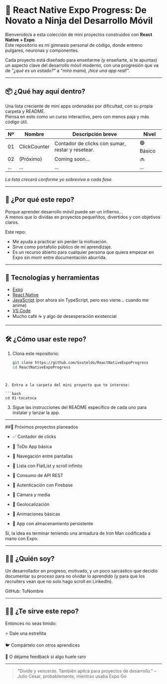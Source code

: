 # 🚀 React Native Expo Progress: De Novato a Ninja del Desarrollo Móvil

Bienvenido/a a esta colección de mini proyectos construidos con **React Native + Expo**.  
Este repositorio es mi gimnasio personal de código, donde entreno pulgares, neuronas y componentes.

Cada proyecto está diseñado para enseñarme (y enseñarte, si te apuntas) un aspecto clave del desarrollo móvil moderno, con una progresión que va de *"¿qué es un estado?"* a *"mira mamá, ¡hice una app real!"*.

---

## 📦 ¿Qué hay aquí dentro?

Una lista creciente de mini apps ordenadas por dificultad, con su propia carpeta y README.  
Piensa en esto como un curso interactivo, pero con menos paja y más código útil.

| Nº | Nombre            | Descripción breve                                 | Nivel     |
|----|-------------------|----------------------------------------------------|-----------|
| 01 | ClickCounter       | Contador de clicks con sumar, restar y resetear. | 🟢 Básico |
| 02 | (Próximo)         | Coming soon...                                     | 🔜        |
| ...| ...               | ...                                                | ...       |

*La lista crecerá conforme yo sobreviva a cada fase.*

---

## 🎯 ¿Por qué este repo?

Porque aprender desarrollo móvil puede ser un infierno…  
A menos que lo dividas en proyectos pequeñitos, divertidos y con objetivos claros.

Este repo:

- Me ayuda a practicar sin perder la motivación.
- Sirve como portafolio público de mi aprendizaje.
- Es un recurso abierto para cualquier persona que quiera empezar en Expo sin morir entre documentación aburrida.

---

## 🧠 Tecnologías y herramientas

- [Expo](https://expo.dev/)
- [React Native](https://reactnative.dev/)
- [JavaScript](https://developer.mozilla.org/es/docs/Web/JavaScript) (por ahora sin TypeScript, pero eso viene... cuando me anime)
- [VS Code](https://code.visualstudio.com/)
- Mucho café ☕ y algo de desesperación existencial

---

## 🛠️ ¿Cómo usar este repo?

1. Clona este repositorio:

   ```bash
   git clone https://github.com/Gsoteldo/ReactNativeExpoProgress
   cd ReactNativeExpoProgress
```


2. Entra a la carpeta del mini proyecto que te interese:

```bash
cd 01-tocatoca
```


3. Sigue las instrucciones del README específico de cada uno para instalar y lanzar la app.




---

##🧪 Próximos proyectos planeados

- ✅ Contador de clicks

- 🔲 ToDo App básica

- 🔲 Navegación entre pantallas

- 🔲 Lista con FlatList y scroll infinito

- 🔲 Consumo de API REST

- 🔲 Autenticación con Firebase

- 🔲 Cámara y media

- 🔲 Geolocalización

- 🔲 Animaciones básicas

- 🔲 App con almacenamiento persistente


Sí, la idea es terminar teniendo una armadura de Iron Man codificada a mano con Expo.


---

## 🙋‍♂️ ¿Quién soy?

Un desarrollador en progreso, motivado, y un poco sarcástico que decidió documentar su proceso para no olvidar lo aprendido (y para que los recruiters vean que no solo hago scroll en LinkedIn).

GitHub: TuNombre


---

## 🧙‍♂️ ¿Te sirve este repo?

Entonces no seas tímido:

⭐ Dale una estrellita

🐦 Compártelo con otros aprendices

💬 O déjame feedback si algo huele raro



---

> "Divide y vencerás. También aplica para proyectos de desarrollo."
– Julio César, probablemente, mientras usaba Expo Go
